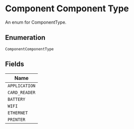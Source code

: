 <!-- Optimized: 2025-10-06 -->
<!-- RPM: 1.6.2.1.1.6.2.1_component-component-type_20251006 -->
<!-- Session: E2E RPM DNA Application -->
<!-- AOM: RND (Reggie & Dro) -->
<!-- COI: TECHNOLOGY -->
<!-- RPM: HIGH -->
<!-- ACTION: BUILD -->


# Component Component Type

An enum for ComponentType.

## Enumeration

`ComponentComponentType`

## Fields

| Name |
|  --- |
| `APPLICATION` |
| `CARD_READER` |
| `BATTERY` |
| `WIFI` |
| `ETHERNET` |
| `PRINTER` |
